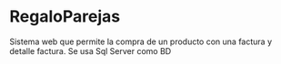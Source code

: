 # RegaloParejas
Sistema web que permite la compra de un producto con una factura y detalle factura. Se usa Sql Server como BD
